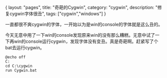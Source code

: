 {
layout: "pages",
title: "奇葩的Cygwin",
category: "cygwin",
description: "修复cygwin字体很丑",
tags: ["cygwin","windows"]
}

一直都很不爽cygwin的字体，一开始以为是win的console的字体就是这么丑的。

今天无意中用了一下win的console发现原来win的没有那么糟糕。无意中试了一下再win的console运行cygwin，发现字体没有变丑。真是奇葩啊。赶紧写了个bat去运行cygwin。

```{bat}
@echo off
C:
cd C:\cygwin
run Cygwin.bat
```

